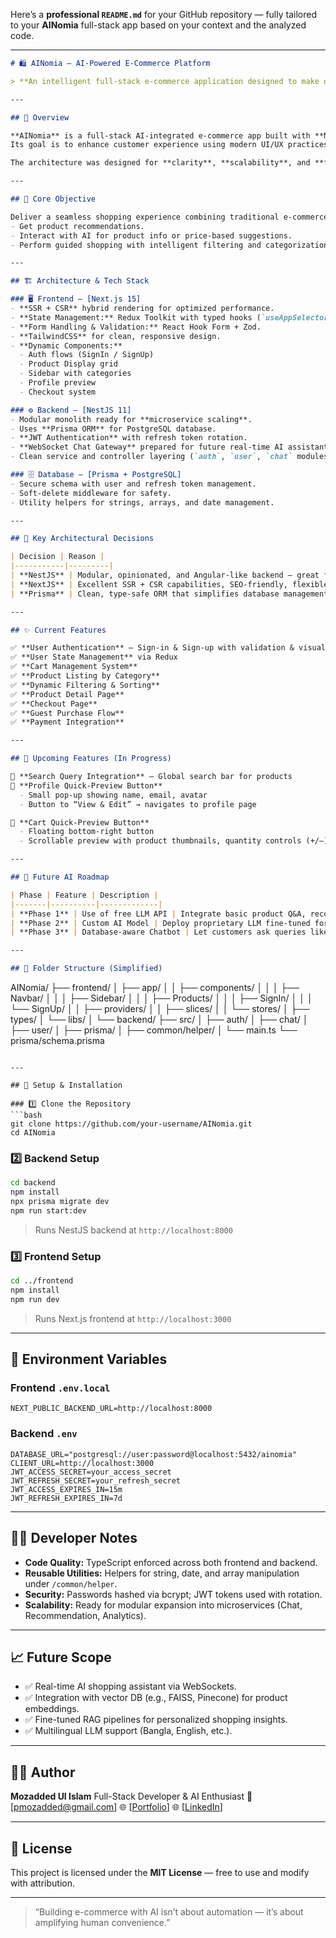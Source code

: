 Here’s a **professional `README.md`** for your GitHub repository — fully tailored to your **AINomia** full-stack app based on your context and the analyzed code.

---

```markdown
# 🛍️ AINomia — AI-Powered E-Commerce Platform

> **An intelligent full-stack e-commerce application designed to make online shopping smarter, faster, and more human-like through AI-assisted interactions.**

---

## 🚀 Overview

**AINomia** is a full-stack AI-integrated e-commerce app built with **Next.js (frontend)** and **NestJS (backend)**.  
Its goal is to enhance customer experience using modern UI/UX practices and intelligent automation — from product browsing to checkout.

The architecture was designed for **clarity**, **scalability**, and **future AI integration**, aligning with the principles of modularity, separation of concerns, and maintainability.

---

## 🧠 Core Objective

Deliver a seamless shopping experience combining traditional e-commerce functionality with **AI-powered assistance**, enabling users to:
- Get product recommendations.
- Interact with AI for product info or price-based suggestions.
- Perform guided shopping with intelligent filtering and categorization.

---

## 🏗️ Architecture & Tech Stack

### 🖥️ Frontend — [Next.js 15]
- **SSR + CSR** hybrid rendering for optimized performance.
- **State Management:** Redux Toolkit with typed hooks (`useAppSelector`, `useAppDispatch`).
- **Form Handling & Validation:** React Hook Form + Zod.
- **TailwindCSS** for clean, responsive design.
- **Dynamic Components:**
  - Auth flows (SignIn / SignUp)
  - Product Display grid
  - Sidebar with categories
  - Profile preview
  - Checkout system

### ⚙️ Backend — [NestJS 11]
- Modular monolith ready for **microservice scaling**.
- Uses **Prisma ORM** for PostgreSQL database.
- **JWT Authentication** with refresh token rotation.
- **WebSocket Chat Gateway** prepared for future real-time AI assistant.
- Clean service and controller layering (`auth`, `user`, `chat` modules).

### 🗄️ Database — [Prisma + PostgreSQL]
- Secure schema with user and refresh token management.
- Soft-delete middleware for safety.
- Utility helpers for strings, arrays, and date management.

---

## 🧩 Key Architectural Decisions

| Decision | Reason |
|-----------|---------|
| **NestJS** | Modular, opinionated, and Angular-like backend — great for scalability, microservice adoption, and organized code. |
| **NextJS** | Excellent SSR + CSR capabilities, SEO-friendly, flexible for dynamic UI rendering. |
| **Prisma** | Clean, type-safe ORM that simplifies database management and migrations. |

---

## ✨ Current Features

✅ **User Authentication** — Sign-in & Sign-up with validation & visual feedback  
✅ **User State Management** via Redux  
✅ **Cart Management System**  
✅ **Product Listing by Category**  
✅ **Dynamic Filtering & Sorting**  
✅ **Product Detail Page**  
✅ **Checkout Page**  
✅ **Guest Purchase Flow**  
✅ **Payment Integration**  

---

## 🔮 Upcoming Features (In Progress)

🧭 **Search Query Integration** — Global search bar for products  
👤 **Profile Quick-Preview Button**
  - Small pop-up showing name, email, avatar  
  - Button to “View & Edit” → navigates to profile page  

🛒 **Cart Quick-Preview Button**
  - Floating bottom-right button  
  - Scrollable preview with product thumbnails, quantity controls (+/–), delete option, and transparent overlay  

---

## 🤖 Future AI Roadmap

| Phase | Feature | Description |
|-------|----------|-------------|
| **Phase 1** | Use of free LLM API | Integrate basic product Q&A, recommendation, and budget-based package suggestion. |
| **Phase 2** | Custom AI Model | Deploy proprietary LLM fine-tuned for product categorization and conversational purchase flows. |
| **Phase 3** | Database-aware Chatbot | Let customers ask queries like _“Find me the best smartphones under $500”_ or _“Compare top-rated perfumes”_ — AI will query the DB and return ranked product bundles. |

---

## 🧱 Folder Structure (Simplified)

```

AINomia/
├── frontend/
│   ├── app/
│   │   ├── components/
│   │   │   ├── Navbar/
│   │   │   ├── Sidebar/
│   │   │   ├── Products/
│   │   │   ├── SignIn/
│   │   │   └── SignUp/
│   │   ├── providers/
│   │   ├── slices/
│   │   └── stores/
│   ├── types/
│   └── libs/
│
└── backend/
├── src/
│   ├── auth/
│   ├── chat/
│   ├── user/
│   ├── prisma/
│   ├── common/helper/
│   └── main.ts
└── prisma/schema.prisma

````

---

## 🧰 Setup & Installation

### 1️⃣ Clone the Repository
```bash
git clone https://github.com/your-username/AINomia.git
cd AINomia
````

### 2️⃣ Backend Setup

```bash
cd backend
npm install
npx prisma migrate dev
npm run start:dev
```

> Runs NestJS backend at `http://localhost:8000`

### 3️⃣ Frontend Setup

```bash
cd ../frontend
npm install
npm run dev
```

> Runs Next.js frontend at `http://localhost:3000`

---

## 🔐 Environment Variables

### Frontend `.env.local`

```
NEXT_PUBLIC_BACKEND_URL=http://localhost:8000
```

### Backend `.env`

```
DATABASE_URL="postgresql://user:password@localhost:5432/ainomia"
CLIENT_URL=http://localhost:3000
JWT_ACCESS_SECRET=your_access_secret
JWT_REFRESH_SECRET=your_refresh_secret
JWT_ACCESS_EXPIRES_IN=15m
JWT_REFRESH_EXPIRES_IN=7d
```

---

## 🧑‍💻 Developer Notes

* **Code Quality:** TypeScript enforced across both frontend and backend.
* **Reusable Utilities:** Helpers for string, date, and array manipulation under `/common/helper`.
* **Security:** Passwords hashed via bcrypt; JWT tokens used with rotation.
* **Scalability:** Ready for modular expansion into microservices (Chat, Recommendation, Analytics).

---

## 📈 Future Scope

* ✅ Real-time AI shopping assistant via WebSockets.
* ✅ Integration with vector DB (e.g., FAISS, Pinecone) for product embeddings.
* ✅ Fine-tuned RAG pipelines for personalized shopping insights.
* ✅ Multilingual LLM support (Bangla, English, etc.).

---

## 🧑‍💼 Author

**Mozadded Ul Islam**
Full-Stack Developer & AI Enthusiast
📧 [[pmozadded@gmail.com](pmozadded@gmail.com)]
🌐 [[Portfolio](https://mozadded-ul-islam.netlify.app/)]
🌐 [[LinkedIn](https://www.linkedin.com/in/mozaddeds/)]

---

## 📜 License

This project is licensed under the **MIT License** — free to use and modify with attribution.

---

> “Building e-commerce with AI isn’t about automation — it’s about amplifying human convenience.”